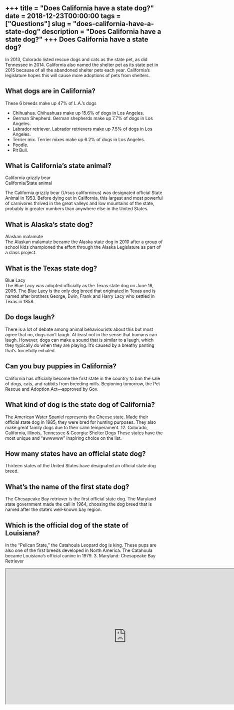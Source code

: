 +++
title = "Does California have a state dog?"
date = 2018-12-23T00:00:00
tags = ["Questions"]
slug = "does-california-have-a-state-dog"
description = "Does California have a state dog?"
+++
Does California have a state dog?
---------------------------------

In 2013, Colorado listed rescue dogs and cats as the state pet, as did Tennessee in 2014. California also named the shelter pet as its state pet in 2015 because of all the abandoned shelter pets each year. California’s legislature hopes this will cause more adoptions of pets from shelters.

What dogs are in California?
----------------------------

These 6 breeds make up 47% of L.A.’s dogs

- Chihuahua. Chihuahuas make up 15.6% of dogs in Los Angeles.
- German Shepherd. German shepherds make up 7.7% of dogs in Los Angeles.
- Labrador retriever. Labrador retrievers make up 7.5% of dogs in Los Angeles.
- Terrier mix. Terrier mixes make up 6.2% of dogs in Los Angeles.
- Poodle.
- Pit Bull.

What is California’s state animal?
----------------------------------

California grizzly bear  
California/State animal

The California grizzly bear (Ursus californicus) was designated official State Animal in 1953. Before dying out in California, this largest and most powerful of carnivores thrived in the great valleys and low mountains of the state, probably in greater numbers than anywhere else in the United States.

What is Alaska’s state dog?
---------------------------

Alaskan malamute  
The Alaskan malamute became the Alaska state dog in 2010 after a group of school kids championed the effort through the Alaska Legislature as part of a class project.

What is the Texas state dog?
----------------------------

Blue Lacy  
The Blue Lacy was adopted officially as the Texas state dog on June 18, 2005. The Blue Lacy is the only dog breed that originated in Texas and is named after brothers George, Ewin, Frank and Harry Lacy who settled in Texas in 1858.

Do dogs laugh?
--------------

There is a lot of debate among animal behaviourists about this but most agree that no, dogs can’t laugh. At least not in the sense that humans can laugh. However, dogs can make a sound that is similar to a laugh, which they typically do when they are playing. It’s caused by a breathy panting that’s forcefully exhaled.

Can you buy puppies in California?
----------------------------------

California has officially become the first state in the country to ban the sale of dogs, cats, and rabbits from breeding mills. Beginning tomorrow, the Pet Rescue and Adoption Act—approved by Gov.

What kind of dog is the state dog of California?
------------------------------------------------

The American Water Spaniel represents the Cheese state. Made their official state dog in 1985, they were bred for hunting purposes. They also make great family dogs due to their calm temperament. 12. Colorado, California, Illinois, Tennessee &amp; Georgia: Shelter Dogs These states have the most unique and “awwwww” inspiring choice on the list.

How many states have an official state dog?
-------------------------------------------

Thirteen states of the United States have designated an official state dog breed.

What’s the name of the first state dog?
---------------------------------------

The Chesapeake Bay retriever is the first official state dog. The Maryland state government made the call in 1964, choosing the dog breed that is named after the state’s well-known bay region.

Which is the official dog of the state of Louisiana?
----------------------------------------------------

In the “Pelican State,” the Catahoula Leopard dog is king. These pups are also one of the first breeds developed in North America. The Catahoula became Louisiana’s official canine in 1979. 3. Maryland: Chesapeake Bay Retriever

<iframe allow="accelerometer; autoplay; clipboard-write; encrypted-media; gyroscope; picture-in-picture" allowfullscreen="" class="__youtube_prefs__  epyt-is-override  no-lazyload" data-no-lazy="1" data-origheight="433" data-origwidth="770" data-skipgform_ajax_framebjll="" height="433" id="_ytid_55384" loading="lazy" src="https://www.youtube.com/embed/HiMXjqP2SUA?enablejsapi=1&autoplay=0&cc_load_policy=0&cc_lang_pref=&iv_load_policy=1&loop=0&modestbranding=0&rel=1&fs=1&playsinline=0&autohide=2&theme=dark&color=red&controls=1&" title="YouTube player" width="770"></iframe>